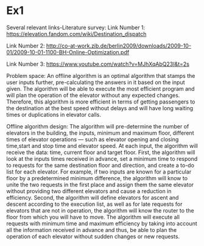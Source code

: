 # Ex1
Several relevant links-Literature survey:
Link Number 1:
https://elevation.fandom.com/wiki/Destination_dispatch  

Link Number 2: 
http://co-at-work.zib.de/berlin2009/downloads/2009-10-01/2009-10-01-1100-BH-Online-Optimization.pdf

Link Number 3:
https://www.youtube.com/watch?v=MJhXqAbQ23I&t=2s

Problem space:
An offline algorithm is an optimal algorithm that stamps the user inputs further, pre-calculating the answers in it based on the input given.
The algorithm will be able to execute the most efficient program and will plan the operation of the elevator without any expected changes. Therefore, this algorithm is more efficient in terms of getting passengers to the destination at the best speed without delays and will have long waiting times or duplications in elevator calls.

Offline algorithm design:
The algorithm will pre-determine the number of elevators in the building, the inputs, minimum and maximum floor, different times of elevator operations — such as elevator 
opening and closing time,start and stop time and elevator speed. At each input, the algorithm will receive the data: time, current floor and target floor. First, the algorithm will look at the inputs times received in advance, set a minimum time to respond to requests for the same destination floor and direction, and create a to-do list for each elevator. For example, if two inputs are known for a particular floor by a predetermined minimum difference, the algorithm will know to unite the two requests in the first place and assign them the same elevator without providing two different elevators and cause a reduction in efficiency.
Second, the algorithm will define elevators for ascent and descent according to the execution list, as well as for late requests for elevators that are not in operation, the algorithm will know the router to the floor from which you will have to move. The algorithm will execute all requests with minimum time and maximum efficiency by taking into account all the information received in advance and thus, be able to plan the operation of each elevator without sudden changes or new requests.

